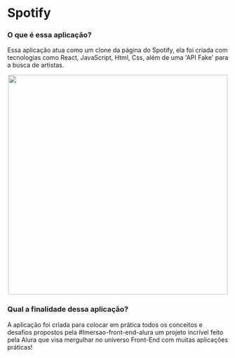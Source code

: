 # Spotify

<h3>O que é essa aplicação?</h3
 <p> Essa aplicação atua como um clone da página do Spotify, ela foi criada com tecnologias como React, JavaScript, Html, Css, além de uma 'API Fake' para a busca de artistas. </p>

<p align="center">
  <img src="https://github.com/user-attachments/assets/592fc0d9-565e-4ed6-9332-67cfdf85f476" width="500">
</p>

<h3>Qual a finalidade dessa aplicação?</h3>
 <p> A aplicação foi criada para colocar em prática todos os conceitos e desafios propostos pela #Imersao-front-end-alura um projeto incrível feito pela Alura que visa mergulhar no universo Front-End com muitas aplicações práticas! </p>
